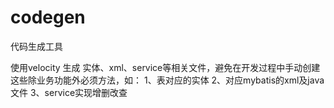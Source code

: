 # codegen
代码生成工具

使用velocity 生成 实体、xml、service等相关文件，避免在开发过程中手动创建这些除业务功能外必须方法，如：
    1、表对应的实体
    2、对应mybatis的xml及java文件
    3、service实现增删改查